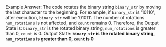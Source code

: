 Example Answer: 
The code rotates the binary string `binary_str` by moving the last character to the beginning. For example, if `binary_str` is '10110', after execution, `binary_str` will be '01011'. The number of rotations `num_rotations` is not affected, and `count` remains 0. Therefore, the Output State is: `binary_str` is the rotated binary string, `num_rotations` is greater than 0, `count` is 0.
Output State: **`binary_str` is the rotated binary string, `num_rotations` is greater than 0, `count` is 0**